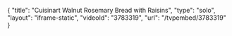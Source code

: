 {
    "title": "Cuisinart Walnut Rosemary Bread with Raisins",
    "type": "solo",
    "layout": "iframe-static",
    "videoId": "3783319",
    "url": "\/tvpembed\/3783319"
}